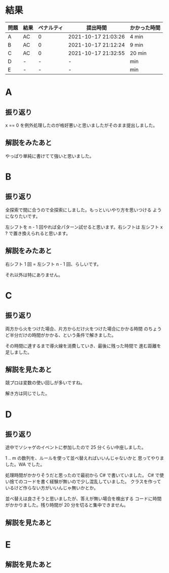 # 結果

| 問題 | 結果 | ペナルティ | 提出時間            | かかった時間 |
|------|------|------------|---------------------|--------------|
| A    | AC   |          0 | 2021-10-17 21:03:26 | 4 min        |
| B    | AC   |          0 | 2021-10-17 21:12:24 | 9 min        |
| C    | AC   |          0 | 2021-10-17 21:32:55 | 20 min       |
| D    | -    |          - | -                   |     min      |
| E    | -    |          - | -                   |     min      |

# A

## 振り返り

x == 0 を例外処理したのが格好悪いと思いましたがそのまま提出しました。

## 解説をみたあと

やっぱり単純に書けてて強いと思いました。

# B

## 振り返り

全探索で間に合うので全探索にしました。もっといいやり方を思いつける
ようになりたいです。

左シフトを n - 1 回やれば全パターン試せると思います。右シフトは
左シフト x ? で置き換えられると思います。

## 解説をみたあと

右シフト 1 回 = 左シフト n - 1 回、らしいです。

それ以外は特にありません。

# C

## 振り返り

両方から火をつけた場合、片方からだけ火をつけた場合にかかる時間
のちょうど半分だけの時間がかかる、という条件で解きました。

その時間に達するまで導火線を消費していき、最後に残った時間で
進む距離を足しました。

## 解説を見たあと

競プロは変数の使い回しが多いですね。

解き方は同じでした。

# D

## 振り返り

途中でソシャゲのイベントに参加したので 25 分くらい中座しました。

1 .. m の数列を、ルールを使って並べ替えればいいんじゃないかと
思ってやりました。WA でした。

処理時間がかかりそうだと思ったので最初から C# で書いていました。
C# で使い捨てのコードを書く経験が無いので少し混乱していました。
クラスを作っているけど作らない方がいいんじゃ無いかとか。

並べ替えは良さそうと思いましたが、答えが無い場合を検出する
コードに時間がかかりました。残り時間が 20 分を切ると集中できません。

## 解説を見たあと

# E

## 解説を見たあと
